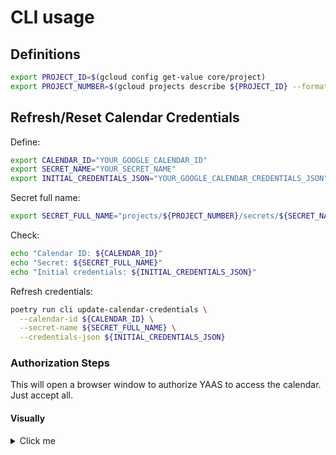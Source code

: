 # CLI usage

## Definitions

```bash
export PROJECT_ID=$(gcloud config get-value core/project)
export PROJECT_NUMBER=$(gcloud projects describe ${PROJECT_ID} --format="value(projectNumber)")
```

## Refresh/Reset Calendar Credentials

Define:

```bash
export CALENDAR_ID="YOUR_GOOGLE_CALENDAR_ID"
export SECRET_NAME="YOUR_SECRET_NAME"
export INITIAL_CREDENTIALS_JSON="YOUR_GOOGLE_CALENDAR_CREDENTIALS_JSON"
```

Secret full name:

```bash
export SECRET_FULL_NAME="projects/${PROJECT_NUMBER}/secrets/${SECRET_NAME}"
```

Check:

```bash
echo "Calendar ID: ${CALENDAR_ID}"
echo "Secret: ${SECRET_FULL_NAME}"
echo "Initial credentials: ${INITIAL_CREDENTIALS_JSON}"
```

Refresh credentials:

```bash
poetry run cli update-calendar-credentials \
  --calendar-id ${CALENDAR_ID} \
  --secret-name ${SECRET_FULL_NAME} \
  --credentials-json ${INITIAL_CREDENTIALS_JSON}
```

### Authorization Steps

This will open a browser window to authorize YAAS to access the calendar.
Just accept all.

#### Visually

<details>
<summary>Click me</summary>

Select account:

![select](../doc/calendar/authorize/1-calendar-authorize-select-account.png)

Continue:

![continue](../doc/calendar/authorize/2-calendar-authorize-continue.png)

Confirm:

![confirm](../doc/calendar/authorize/3-calendar-authorize-confirm.png)

Confirmation:

![confirmation](../doc/calendar/authorize/4-calendar-authorize-confirmation.png)

</details>
